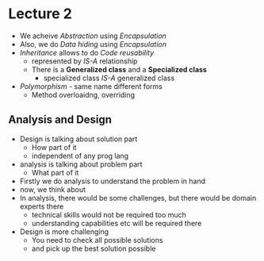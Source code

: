 # Lecture 2

- We acheive *Abstraction* using *Encapsulation*
- Also, we do *Data hiding* using *Encapsulation*
- *Inheritance* allows to do *Code reusability*
  - represented by *IS-A* relationship
  - There is a **Generalized class** and a **Specialized class**
    - specialized class *IS-A* generalized class
- *Polymorphism* - same name different forms
  - Method overloaidng, overriding

## Analysis and Design

- Design is talking about solution part
  - How part of it
  - independent of any prog lang
- analysis is talking about problem part
  - What part of it
- Firstly we do analysis to understand the problem in hand
- now, we think about
- In analysis, there would be some challenges, but there would be domain experts there
  - technical skills would not be required too much
  - understanding capabilities etc will be required there
- Design is more challenging
  - You need to check all possible solutions
  - and pick up the best solution possible
